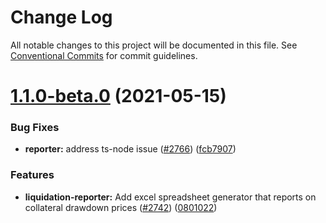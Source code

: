 # Change Log

All notable changes to this project will be documented in this file.
See [Conventional Commits](https://conventionalcommits.org) for commit guidelines.

# [1.1.0-beta.0](https://github.com/mrice32/protocol/compare/@uma/reporters@1.0.2...@uma/reporters@1.1.0-beta.0) (2021-05-15)

### Bug Fixes

- **reporter:** address ts-node issue ([#2766](https://github.com/mrice32/protocol/issues/2766)) ([fcb7907](https://github.com/mrice32/protocol/commit/fcb7907920a3a36c3603016d2d1058f72219e061))

### Features

- **liquidation-reporter:** Add excel spreadsheet generator that reports on collateral drawdown prices ([#2742](https://github.com/mrice32/protocol/issues/2742)) ([0801022](https://github.com/mrice32/protocol/commit/08010229505a643b048d472d2c409f4e03728487))
